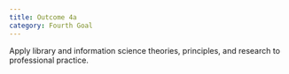 ```yaml
---
title: Outcome 4a
category: Fourth Goal
---
```

Apply library and information science theories, principles, and research to professional practice.
